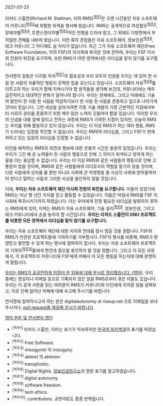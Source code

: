 *2021-03-23*

리처드 스톨먼(Richard M. Stallman, 이하 RMS)<sup>[역주1](#역주1)</sup>은 오랜 시간동안 자유 소프트웨어 커뮤니티<sup>[역주2](#역주2)</sup>에 위험한 위력을 행사해 왔습니다. RMS는 공개적으로 여성혐오<sup>[역주3](#역주3)</sup>, 장애차별<sup>[역주4](#역주4)</sup>, 트랜스젠더차별<sup>[역주5](#역주5)</sup>적인 언행을 드러내 왔고, 그 외에도 다방면에서 부적절한 견해를 내비쳐 왔습니다. 이런 류의 관점들은 자유 소프트웨어, 정보인권<sup>[역주6](#역주6)</sup>, 테크 커뮤니티 그 어디에도 설 자리가 없습니다. 최근 그가 자유 소프트웨어 재단(Free Software Foundation, 이하 FSF)의 이사회에 복귀한 것에 관하여, 우리는 FSF 이사회 전원의 퇴진을 요구하며, 또한 RMS가 어떤 영역에서든 리더십을 맡지 않기를 요구합니다.

연서명자 일동은 디지털 자치<sup>[역주7](#역주7)</sup>의 필요성과 우리 모두의 인권을 지키는 데 있어 한 사람 한 사람의 자율적인 행동이 강력한 힘을 갖는다고 믿습니다. 소프트웨어 자유<sup>[역주8](#역주8)</sup>를 이루고자 하는 우리가 함께 지켜나가야 할 원칙들을 생각해 보건대, 커뮤니티에는 매우 급진적이고 대대적인 변화가 일어나야 합니다. 우리는 현재에도, 그리고 미래에도 기술의 발전이 한 사람 한 사람을 억압하기보다 한 사람 한 사람을 존중하고 앞으로 나아가게 것이라 믿습니다. 그런 세상을 살아가려면 각종 기술 개발의 가장 근본적인 지점에서부터 서로의 권리를 존중하기 위한 매우 많은 노력이 깃들어야 함을 믿습니다. 이러한 우리의 신념을 대중 앞에 알리고 전하는 과정에 RMS가 기여한 지점이 있지만, 오늘의 RMS는 우리를 위해 활동하고 있지 않습니다. 우리는 더 이상 RMS가 하는 여러 행동, RMS가 드러내는 입장을 묵인할 수 없습니다. 우리는 RMS의 리더십을, 그리고 FSF가 현재 취하고 있는 입장의 리더십을 인정할 수 없습니다.

타인을 배척하는 RMS의 의견과 행보에 대한 관용의 시간은 충분히 길었습니다. 우리는 우리가 그간 해 온 노력들이 한 사람의 행동으로 인해 그 의미가 퇴색되고 망하게 하는 꼴을 더는 용납할 수 없습니다. 우리는 더 이상 RMS와 같은 사람들의 행동으로 인해 고통받지 않을 것이며, RMS와 같은 사람들에게 리더로서의 역할을 맡기지 않을 것이며, 다른 사람에게 상처를 줄 뿐만 아니라 사회에 큰 악영향을 줄 사상이 사회에 받아들여져야 한다고 말하는 사람과 그러한 사상을 용인하지 않을 것입니다. 

이에, **우리는 자유 소프트웨어 재단 이사회 전원의 퇴진을 요구합니다.** 이들이 있었기에 RMS는 지난 몇 년간 지지를 얻고 활동할 수 있었습니다. 이들은 마침내 RMS를 FSF 이사회에 복귀시키기까지 하였습니다. 더는 우리에게 진정 필요한 리더십을 발휘하지 못하는 RMS에게 있어, 이제는 RMS가 자유 소프트웨어, 기술 윤리<sup>[역주9](#역주9)</sup>, 정보인권, 그리고 테크 커뮤니티에서 손을 놓아야 할 시간입니다. **우리는 리처드 스톨먼이 GNU 프로젝트를 비롯한 모든 영역에서 리더십을 맡지 않기를 요구합니다.**

우리는 자유 소프트웨어 재단에 대한 지지와 연대를 잠시 멈출 것을 권합니다. FSF와 RMS가 연관된 프로젝트들에 기여하기를 거부합시다. FSF의 행사를 비롯해, RMS가 환영받고 발언할 수 있게 하는 행사에 참여하지 맙시다. 우리는 자유 소프트웨어 프로젝트의 기여자<sup>[역주10](#역주10)</sup>들에게 편견과 증오를 용인하지 말 것을 청합니다. 그리고 이 모든 과정에서, 각 프로젝트의 커뮤니티와 FSF에게 어째서 이 모든 행동을 하는지에 대해 분명하게 말합시다.

[우리는 RMS가 공공연하게 저질러 온 일들에 대해 문서로 정리했습니다. (영어)][1]. 우리 중에는 영상이나 이메일 등으로 기록되지 않은 일을 RMS로부터 겪은 이들도 있습니다. 우리는 이 공개 서한을 읽는 여러분이 RMS가 커뮤니티와 타인에게 저지른 일을 살펴보고, 이로 인해 일어난 피해에 대해 숙고해 주시기를 바랍니다.

[1]: https://rms-open-letter.github.io/appendix

연서명에 참여하시고자 하는 분은 digitalautonomy at riseup.net 으로 이메일을 보내 주시거나, [pull request를 제출해 주시기 바랍니다](https://github.com/rms-open-letter/rms-open-letter.github.io/pulls).

[영어 원문 및 연서명자 명단](https://rms-open-letter.github.io)

* <a name="역주1"><sup>[역주1]</sup></a> 리차드 스톨만, 이라는 표기가 익숙하지만 [한국어 위키백과](https://ko.wikipedia.org/wiki/%EB%A6%AC%EC%B2%98%EB%93%9C_%EC%8A%A4%ED%86%A8%EB%A8%BC)의 표기를 따랐습니다.
* <a name="역주2"><sup>[역주2]</sup></a> Free Software.
* <a name="역주3"><sup>[역주3]</sup></a> misogynist 의 misogyny.
* <a name="역주4"><sup>[역주4]</sup></a> ableist 의 ableism.
* <a name="역주5"><sup>[역주5]</sup></a> transphobic.
* <a name="역주6"><sup>[역주6]</sup></a> Digital Rights. [정보인권연구소](https://idr.jinbo.net/)의 영문 표기를 참고하였습니다.
* <a name="역주7"><sup>[역주7]</sup></a> digital autonomy.
* <a name="역주8"><sup>[역주8]</sup></a> software freedom.
* <a name="역주9"><sup>[역주9]</sup></a> tech ethics.
* <a name="역주10"><sup>[역주10]</sup></a>: contributors. *공헌자*로도 종종 번역됩니다.
